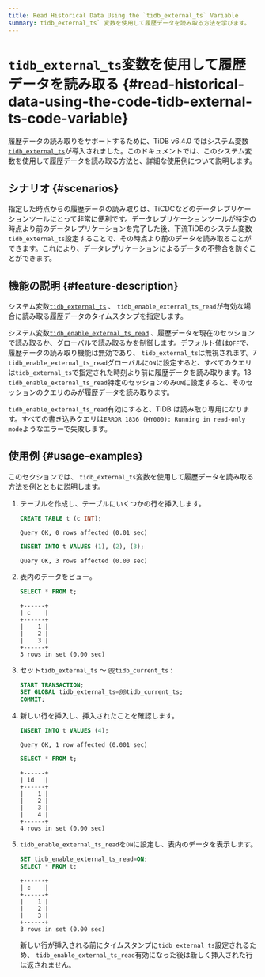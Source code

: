 ```yaml
---
title: Read Historical Data Using the `tidb_external_ts` Variable
summary: tidb_external_ts` 変数を使用して履歴データを読み取る方法を学びます。
---
```


# <code>tidb_external_ts</code>変数を使用して履歴データを読み取る {#read-historical-data-using-the-code-tidb-external-ts-code-variable}

履歴データの読み取りをサポートするために、TiDB v6.4.0 ではシステム変数[`tidb_external_ts`](/system-variables.md#tidb_external_ts-new-in-v640)が導入されました。このドキュメントでは、このシステム変数を使用して履歴データを読み取る方法と、詳細な使用例について説明します。

## シナリオ {#scenarios}

指定した時点からの履歴データの読み取りは、TiCDCなどのデータレプリケーションツールにとって非常に便利です。データレプリケーションツールが特定の時点より前のデータレプリケーションを完了した後、下流TiDBのシステム変数`tidb_external_ts`設定することで、その時点より前のデータを読み取ることができます。これにより、データレプリケーションによるデータの不整合を防ぐことができます。

## 機能の説明 {#feature-description}

システム変数[`tidb_external_ts`](/system-variables.md#tidb_external_ts-new-in-v640) 、 `tidb_enable_external_ts_read`が有効な場合に読み取る履歴データのタイムスタンプを指定します。

システム変数[`tidb_enable_external_ts_read`](/system-variables.md#tidb_enable_external_ts_read-new-in-v640) 、履歴データを現在のセッションで読み取るか、グローバルで読み取るかを制御します。デフォルト値は`OFF`で、履歴データの読み取り機能は無効であり、 `tidb_external_ts`は無視されます。7 `tidb_enable_external_ts_read`グローバルに`ON`に設定すると、すべてのクエリは`tidb_external_ts`で指定された時刻より前に履歴データを読み取ります。13 `tidb_enable_external_ts_read`特定のセッションのみ`ON`に設定すると、そのセッションのクエリのみが履歴データを読み取ります。

`tidb_enable_external_ts_read`有効にすると、TiDB は読み取り専用になります。すべての書き込みクエリは`ERROR 1836 (HY000): Running in read-only mode`ようなエラーで失敗します。

## 使用例 {#usage-examples}

このセクションでは、 `tidb_external_ts`変数を使用して履歴データを読み取る方法を例とともに説明します。

1.  テーブルを作成し、テーブルにいくつかの行を挿入します。

    ```sql
    CREATE TABLE t (c INT);
    ```

        Query OK, 0 rows affected (0.01 sec)

    ```sql
    INSERT INTO t VALUES (1), (2), (3);
    ```

        Query OK, 3 rows affected (0.00 sec)

2.  表内のデータをビュー。

    ```sql
    SELECT * FROM t;
    ```

        +------+
        | c    |
        +------+
        |    1 |
        |    2 |
        |    3 |
        +------+
        3 rows in set (0.00 sec)

3.  セット`tidb_external_ts` ～ `@@tidb_current_ts` :

    ```sql
    START TRANSACTION;
    SET GLOBAL tidb_external_ts=@@tidb_current_ts;
    COMMIT;
    ```

4.  新しい行を挿入し、挿入されたことを確認します。

    ```sql
    INSERT INTO t VALUES (4);
    ```

        Query OK, 1 row affected (0.001 sec)

    ```sql
    SELECT * FROM t;
    ```

        +------+
        | id   |
        +------+
        |    1 |
        |    2 |
        |    3 |
        |    4 |
        +------+
        4 rows in set (0.00 sec)

5.  `tidb_enable_external_ts_read`を`ON`に設定し、表内のデータを表示します。

    ```sql
    SET tidb_enable_external_ts_read=ON;
    SELECT * FROM t;
    ```

        +------+
        | c    |
        +------+
        |    1 |
        |    2 |
        |    3 |
        +------+
        3 rows in set (0.00 sec)

    新しい行が挿入される前にタイムスタンプに`tidb_external_ts`設定されるため、 `tidb_enable_external_ts_read`有効になった後は新しく挿入された行は返されません。
